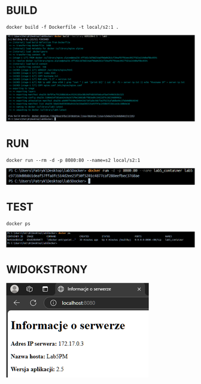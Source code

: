 # BUILD
```
docker build -f Dockerfile -t local/s2:1 . 
```
![image](Dockerbuild.png)
# RUN
```
docker run --rm -d -p 8080:80 --name=s2 local/s2:1
```
![image](Dockerrun.png)
# TEST
```
docker ps
```
![image](wyniktestuhealthcheck.png)

# WIDOKSTRONY

![image](widokstrony.png)
